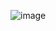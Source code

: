 ![image](https://github.com/friendlyantz/puzzles-and-challanges/assets/70934030/5a2040d2-5612-4a0b-9d43-2022e159eef1)
